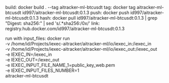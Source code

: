 build: docker build . --tag aitracker-ml-btcusdt
tag: docker tag aitracker-ml-btcusdt id997/aitracker-ml-btcusdt:0.1.3
push: docker push id997/aitracker-ml-btcusdt:0.1.3
hash: docker pull id997/aitracker-ml-btcusdt:0.1.3 | grep "Digest: sha256:" | sed 's/.*sha256:/0x/'
link: registry.hub.docker.com/id997/aitracker-ml-btcusdt:0.1.3


run with input_files: docker run \
    -v /home/id/Projects/iexec-aitracker/aitracker-ml/io/iexec_in:/iexec_in \
    -v /home/id/Projects/iexec-aitracker/aitracker-ml/io/iexec_out:/iexec_out \
    -e IEXEC_IN=/iexec_in \
    -e IEXEC_OUT=/iexec_out \
    -e IEXEC_INPUT_FILE_NAME_1=public_key_web.pem \
    -e IEXEC_INPUT_FILES_NUMBER=1 \
    aitracker-ml-btcusdt